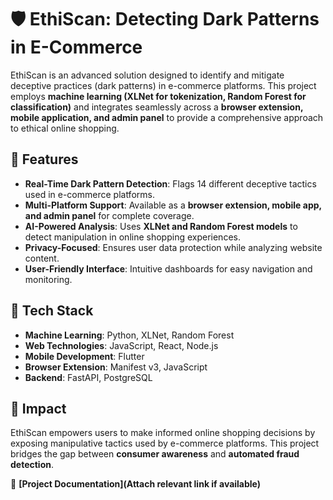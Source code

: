 # 🛡️ EthiScan: Detecting Dark Patterns in E-Commerce

EthiScan is an advanced solution designed to identify and mitigate deceptive practices (dark patterns) in e-commerce platforms. This project employs **machine learning (XLNet for tokenization, Random Forest for classification)** and integrates seamlessly across a **browser extension, mobile application, and admin panel** to provide a comprehensive approach to ethical online shopping.

## 🚀 Features
- **Real-Time Dark Pattern Detection**: Flags 14 different deceptive tactics used in e-commerce platforms.
- **Multi-Platform Support**: Available as a **browser extension, mobile app, and admin panel** for complete coverage.
- **AI-Powered Analysis**: Uses **XLNet and Random Forest models** to detect manipulation in online shopping experiences.
- **Privacy-Focused**: Ensures user data protection while analyzing website content.
- **User-Friendly Interface**: Intuitive dashboards for easy navigation and monitoring.

## 🔧 Tech Stack
- **Machine Learning**: Python, XLNet, Random Forest
- **Web Technologies**: JavaScript, React, Node.js
- **Mobile Development**: Flutter
- **Browser Extension**: Manifest v3, JavaScript
- **Backend**: FastAPI, PostgreSQL

## 🎯 Impact
EthiScan empowers users to make informed online shopping decisions by exposing manipulative tactics used by e-commerce platforms. This project bridges the gap between **consumer awareness** and **automated fraud detection**.


📄 **[Project Documentation](Attach relevant link if available)**  
